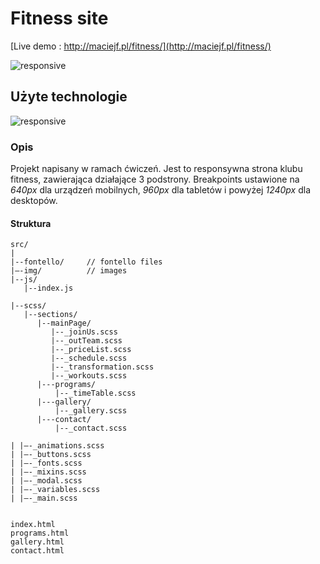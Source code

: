 # Fitness site

[Live demo : http://maciejf.pl/fitness/](http://maciejf.pl/fitness/)

![responsive](http://maciejf.pl/img/fitness/responsive.jpg)

## Użyte technologie

![responsive](http://maciejf.pl/img/fitness/technologie-github-fitness-site.png)

### Opis

Projekt napisany w ramach ćwiczeń. Jest to responsywna strona klubu fitness, zawierająca działające 3 podstrony.
Breakpoints ustawione na _640px_ dla urządzeń mobilnych, _960px_ dla tabletów i powyżej _1240px_ dla desktopów.

#### Struktura

```
src/
|
|--fontello/     // fontello files
|–-img/          // images
|--js/
   |--index.js

|--scss/
   |--sections/
      |--mainPage/
         |--_joinUs.scss
         |--_outTeam.scss
         |--_priceList.scss
         |--_schedule.scss
         |--_transformation.scss
         |--_workouts.scss
      |---programs/
          |--_timeTable.scss
      |---gallery/
          |--_gallery.scss
      |---contact/
          |--_contact.scss

| |–-_animations.scss
| |–-_buttons.scss
| |–-_fonts.scss
| |–-_mixins.scss
| |–-_modal.scss
| |–-_variables.scss
| |–-_main.scss


index.html
programs.html
gallery.html
contact.html
```
